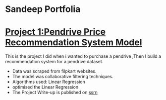 
# Sandeep Portfolia
# [Project 1:Pendrive Price Recommendation System Model](https://github.com/SANDY837/Pendrive_Price_Prediction/tree/main)

This is the project I did when i wanted to purchase a pendrive ,Then I build a recommendation system for a pendrive dataset.

* Data was scraped from filpkart websites.
* The model was collaborative filtering techniques.
* Algorithms used: Linear Regression
* optimised the Linear Regression
* The Project Write-up is published on [ssrn](https://papers.ssrn.com)
